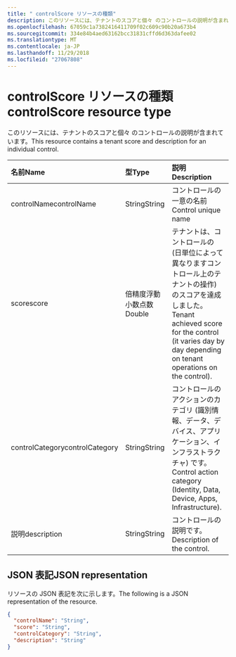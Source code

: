 ```yaml
---
title: " controlScore リソースの種類"
description: このリソースには、テナントのスコアと個々 のコントロールの説明が含まれています。
ms.openlocfilehash: 67059c1a7382416411709f02c609c90b20a673b4
ms.sourcegitcommit: 334e84b4aed63162bcc31831cffd6d363dafee02
ms.translationtype: MT
ms.contentlocale: ja-JP
ms.lasthandoff: 11/29/2018
ms.locfileid: "27067808"
---
```

#  <a name="controlscore-resource-type"></a><span data-ttu-id="ba0e6-103">controlScore リソースの種類</span><span class="sxs-lookup"><span data-stu-id="ba0e6-103">controlScore resource type</span></span>

<span data-ttu-id="ba0e6-104">このリソースには、テナントのスコアと個々 のコントロールの説明が含まれています。</span><span class="sxs-lookup"><span data-stu-id="ba0e6-104">This resource contains a tenant score and description for an individual control.</span></span>

|<span data-ttu-id="ba0e6-105">名前</span><span class="sxs-lookup"><span data-stu-id="ba0e6-105">Name</span></span> |<span data-ttu-id="ba0e6-106">型</span><span class="sxs-lookup"><span data-stu-id="ba0e6-106">Type</span></span> |<span data-ttu-id="ba0e6-107">説明</span><span class="sxs-lookup"><span data-stu-id="ba0e6-107">Description</span></span> |
|:--|:--|:--|
|   <span data-ttu-id="ba0e6-108">controlName</span><span class="sxs-lookup"><span data-stu-id="ba0e6-108">controlName</span></span> |   <span data-ttu-id="ba0e6-109">String</span><span class="sxs-lookup"><span data-stu-id="ba0e6-109">String</span></span>  |   <span data-ttu-id="ba0e6-110">コントロールの一意の名前</span><span class="sxs-lookup"><span data-stu-id="ba0e6-110">Control unique name</span></span> |
|   <span data-ttu-id="ba0e6-111">score</span><span class="sxs-lookup"><span data-stu-id="ba0e6-111">score</span></span>   |   <span data-ttu-id="ba0e6-112">倍精度浮動小数点数</span><span class="sxs-lookup"><span data-stu-id="ba0e6-112">Double</span></span>  |  <span data-ttu-id="ba0e6-113">テナントは、コントロールの (日単位によって異なりますコントロール上のテナントの操作) のスコアを達成しました。</span><span class="sxs-lookup"><span data-stu-id="ba0e6-113">Tenant achieved score for the control (it varies day by day depending on tenant operations on the control).</span></span> |
|   <span data-ttu-id="ba0e6-114">controlCategory</span><span class="sxs-lookup"><span data-stu-id="ba0e6-114">controlCategory</span></span> |   <span data-ttu-id="ba0e6-115">String</span><span class="sxs-lookup"><span data-stu-id="ba0e6-115">String</span></span>  |  <span data-ttu-id="ba0e6-116">コントロールのアクションのカテゴリ (識別情報、データ、デバイス、アプリケーション、インフラストラクチャ) です。</span><span class="sxs-lookup"><span data-stu-id="ba0e6-116">Control action category (Identity, Data, Device, Apps, Infrastructure).</span></span> |
|   <span data-ttu-id="ba0e6-117">説明</span><span class="sxs-lookup"><span data-stu-id="ba0e6-117">description</span></span> |   <span data-ttu-id="ba0e6-118">String</span><span class="sxs-lookup"><span data-stu-id="ba0e6-118">String</span></span>  |  <span data-ttu-id="ba0e6-119">コントロールの説明です。</span><span class="sxs-lookup"><span data-stu-id="ba0e6-119">Description of the control.</span></span> |

## <a name="json-representation"></a><span data-ttu-id="ba0e6-120">JSON 表記</span><span class="sxs-lookup"><span data-stu-id="ba0e6-120">JSON representation</span></span>

<span data-ttu-id="ba0e6-121">リソースの JSON 表記を次に示します。</span><span class="sxs-lookup"><span data-stu-id="ba0e6-121">The following is a JSON representation of the resource.</span></span>

<!-- {
  "blockType": "resource",
  "optionalProperties": [

  ],
  "@odata.type": "microsoft.graph.controlScore"
}-->

```json
{
  "controlName": "String",
  "score": "String",
  "controlCategory": "String",
  "description": "String"
}

```


<!-- {
  "type": "#page.annotation",
  "description": "controlScore resource",
  "keywords": "",
  "section": "documentation",
  "tocPath": ""
}-->
